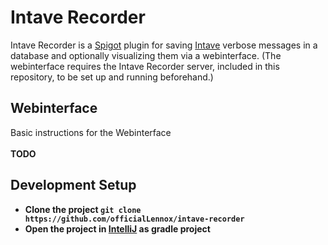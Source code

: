 # Intave Recorder
Intave Recorder is a [Spigot](https://www.spigotmc.org/) plugin for saving [Intave](https://intave.de) 
verbose messages in a database and optionally visualizing them via a webinterface. 
(The webinterface requires the Intave Recorder server, included in this repository, to be set up and running beforehand.)

## Webinterface
Basic instructions for the Webinterface
<br><br>
<b>TODO<b/>

## Development Setup
* Clone the project `git clone https://github.com/officialLennox/intave-recorder`
* Open the project in [IntelliJ](https://www.jetbrains.com/de-de/idea/) as gradle project